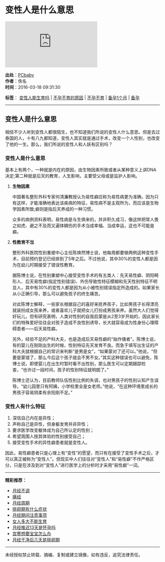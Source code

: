 # 变性人是什么意思

![变性人是什么意思](https://count.pcbaby.com.cn/count.php?__uuid=000035088:1.0:cms&channel=3423&screen=800*600&refer=&anticache=1736841759695&url=https%3A%2F%2Fbaike.pcbaby.com.cn%2Fyycs%2F1603%2F2817028.html&from=cms&customInformation=&cookieEnable=true&gmvshows=&iframeCode=0)

**出处**：[PCbaby](//baike.pcbaby.com.cn/yycs/1603/2817028.html)  
**作者**：佚名  
**时间**：2016-03-18 09:31:30  

**标签**： [变性人能生育吗](//baike.pcbaby.com.cn/qzbd/13115.html) | [不孕不育的原因](//baike.pcbaby.com.cn/qzbd/1401.html) | [不孕不育](//baike.pcbaby.com.cn/qzbd/1132261.html) | [备孕1个月](//baike.pcbaby.com.cn/qzbd/5025.html) | [备孕](//baike.pcbaby.com.cn/yunqian.html)

---

## 变性人是什么意思

相信不少人听到变性人都很陌生，也不知道我们所说的变性人什么意思。但是去过泰国的人，十有八九都知道，变性人其实就是通过手术，改变一个人性别，也改变了他的一生。那么，我们所说的变性人和人妖有区别吗？

### 变性人是什么意思

基本上有两个，一种就是内在的原因，由生物因素所致或者从某种意义上讲DNA决定;第二种就是后天的教育，人生影响，主要受父母或是监护人影响。

1. **生物因素**

   中国著名整形外科专家何清濂教授认为易性癖应称为易性病更为准确，因为只有这样，才能准确地表达该疾病的特征，易性病不是主观所为，而应该是生物学因素所致;癖则是指后天养成的一种习惯。

   众多的病例资料表明，易性病是与生俱来的，并非积久成习，像这样把常人畏之如虎、避之不及而又遍体鳞伤的手术当成幸福、当成幸运，这也不可能是癖。

2. **性教育不当**

   整形外科医院性别重塑中心主任陈焕然博士说，他每周都要做两例这种变性手术，目前预约登记已经排到了5年之后。不过他说，其中30%的变性人都是因为在幼儿时期接受了错误性教育。

   据陈博士说，在性别重塑中心接受变性手术的有五类人：先天易性癖、阴阳畸形人、后天易性癖(指定性别错误)、外伤导致性特征模糊和先天性别特征不明显人，其中有30%的变性人都是因为从小被性别错误指定所造成的。如果家长从小正确引导，那么可以避免孩子的终生痛苦。

   对此陈博士解释，一些家长根据自己的喜好来抚养孩子，比如男孩子长得漂亮就装扮成女孩来养，或者喜欢儿子就把女儿打扮成男孩来养。虽然大人们觉得好玩儿，但有研究表明，人类对性别的自我启蒙是从2至3岁开始的，因此家长们的特殊爱好往往会对孩子造成不良性别诱导，长大就容易成为性身份心理障碍患者——后天易性癖。

   另外，经验不足的产科大夫，也是造成后天易性癖的“始作俑者”。陈博士说，有的婴儿在刚刚出生的时候，性别特征先天发育不良。而急于填写出生证的产科大夫就根据自己的常识来判断“是男是女”，“如果蒙对了还可以。”他说，“但要是蒙错了，那么今后这个孩子就会不男不女。”其实这种错误也可以避免，陈博士说，即使婴儿在出生时暂时看不出性别，那么医生可以定期跟踪检查，“也许过一段时间，孩子的性别特征就明朗了。”

   陈博士还认为，目前教师队伍性别比例的失调，也对男孩子的性别认知产生误导。“幼儿园里只有阿姨，小学校里全是女老师。”他说，“在这种环境里成长的男孩子容易阴柔有余阳刚不足。”

### 变性人有什么特征

1. 深信自己内在是异性；
2. 声称自己是异性，但身躯发育并非异性；
3. 要求医学改变躯体成为自己所认定的性别；
4. 希望周围人按其体验的性别接受自己；
5. 接受变性手术的异性癖患者就是变性人。

因此，易性癖患者只是心理上有“变性”的愿望，而只有在接受了变性手术之后，才可以真正被称为“变性人”。但现实中人们往往对“变性人”和“易性癖”不作严格区分，只是在涉及到对“变性人”进行医学上的分析时才采用“易性癖”一词。

---

**精彩推荐：**

- [月经不调](//baike.pcbaby.com.cn/qzbd/953697.html)
- [痛经](//baike.pcbaby.com.cn/qzbd/953734.html)
- [月经周期](//baike.pcbaby.com.cn/qzbd/1137996.html)
- [排卵期有什么症状](//baike.pcbaby.com.cn/qzbd/939533.html)
- [月经期间注意事项](//baike.pcbaby.com.cn/qzbd/9355.html)
- [女人多大不能生育](//baike.pcbaby.com.cn/yycs/1504/2240489.html)
- [月经推迟13天是怀孕吗](//baike.pcbaby.com.cn/yycs/1412/2001925.html)
- [宫寒想要宝宝怎么办](//baike.pcbaby.com.cn/yycs/1504/2232046.html)
- [月经干净后几天是排卵期](//baike.pcbaby.com.cn/yycs/1412/1969710.html)

---

未经授权禁止转载、摘编、复制或建立镜像，如有违反，追究法律责任。
<!-- tcd_original_link https://baike.pcbaby.com.cn/yycs/1603/2817028.html -->
